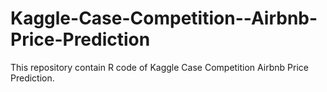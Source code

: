 # Kaggle-Case-Competition--Airbnb-Price-Prediction
This repository contain R code of Kaggle Case Competition Airbnb Price Prediction.
